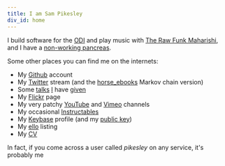 ```yaml
---
title: I am Sam Pikesley
div_id: home
---
```


I build software for the [ODI](http://theodi.org/team/sam-pikesley) and play music with [The Raw Funk Maharishi](http://rawfunkmaharishi.uk), and I have a [non-working pancreas](http://www.diabetes.org.uk/Guide-to-diabetes/What-is-diabetes/What-is-Type-1-diabetes/).

Some other places you can find me on the internets:

* My [Github](https://github.com/pikesley) account
* My [Twitter](https://twitter.com/pikesley) stream (and the [horse_ebooks](https://twitter.com/pikesley_ebooks) Markov chain version)
* Some [talks](https://www.youtube.com/watch?v=JCix1XW329gv "The story of the Arsebees") [I](https://www.youtube.com/watch?v=Qt_J0jNqtZg "Vandalising your Github commit history") have [given](https://www.youtube.com/watch?v=Dyg5tzi-H4s&feature=youtu.be&t=34m40s "My shed has an API")
* My [Flickr](http://www.flickr.com/photos/pikesley/) page
* My very patchy [YouTube](https://www.youtube.com/channel/UCCYo3iwj5qVfM1H_lB1MplQ) and [Vimeo](https://vimeo.com/pikesley) channels
* My occasional [Instructables](http://www.instructables.com/member/pikesley?show=INSTRUCTABLES)
* My [Keybase](https://keybase.io/pikesley) profile (and my [public key](https://keybase.io/pikesley/key.asc))
* My [ello](https://www.youtube.com/watch?v=dQw4w9WgXcQ) listing
* My [CV](cv)

In fact, if you come across a user called _pikesley_ on any service, it's probably me
